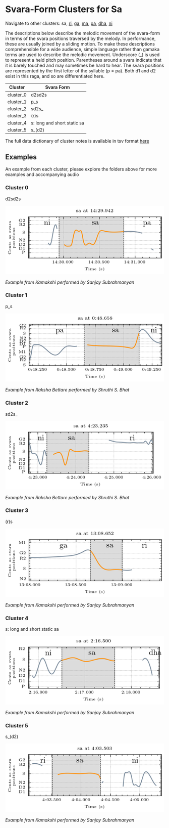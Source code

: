 # Svara-Form Clusters for Sa

Navigate to other clusters: sa, [ri](../ri), [ga](../ga), [ma](../ma), [pa](../pa), [dha](../dha), [ni](../ni)

The descriptions below describe the melodic movement of the svara-form in terms of the svara positions traversed by the melody. In performance, these are usually joined by a sliding motion. To make these descriptions comprehensible for a wide audience, simple language rather than gamaka terms are used to describe the melodic movement. Underscore (_) is used to represent a held pitch position. Parentheses around a svara indicate that it is barely touched and may sometimes be hard to hear. The svara positions are represented by the first letter of the syllable (p = pa). Both d1 and d2 exist in this raga, and so are differentiated here. 


| **Cluster** | **Svara Form**             |
|-------------|-----------------------------|
| cluster_0   | d2sd2s                      |
| cluster_1   | p_s                         |
| cluster_2   | sd2s_                       |
| cluster_3   | (r)s                        |
| cluster_4   | s: long and short static sa |
| cluster_5   | s_(d2)                      |

The full data dictionary of cluster notes is available in tsv format [here](../../svara_forms_data_dictionary.tsv)

## Examples

An example from each cluster, please explore the folders above for more examples and accompanying audio

### Cluster 0

d2sd2s

<div align="left">
  <img src="cluster_0/kamakshi_1142.png" alt="sa cluster 0" />
  <p><em>Example from Kamakshi performed by Sanjay Subrahmanyan</em></p>
</div>

### Cluster 1

p_s

<div align="left">
  <img src="cluster_1/raksha_bettare_61.png" alt="sa cluster 1" />
  <p><em>Example from Raksha Bettare performed by Shruthi S. Bhat</em></p>
</div>

### Cluster 2

sd2s_

<div align="left">
  <img src="cluster_2/raksha_bettare_541.png" alt="sa cluster 2" />
  <p><em>Example from Raksha Bettare performed by Shruthi S. Bhat</em></p>
</div>

### Cluster 3

(r)s

<div align="left">
  <img src="cluster_3/kamakshi_1010.png" alt="sa cluster 3" />
  <p><em>Example from Kamakshi performed by Sanjay Subrahmanyan</em></p>
</div>

### Cluster 4

s: long and short static sa

<div align="left">
  <img src="cluster_4/kamakshi_100.png" alt="sa cluster 4" />
  <p><em>Example from Kamakshi performed by Sanjay Subrahmanyan</em></p>
</div>

### Cluster 5

s_(d2)

<div align="left">
  <img src="cluster_5/kamakshi_210.png" alt="sa cluster 5" />
  <p><em>Example from Kamakshi performed by Sanjay Subrahmanyan</em></p>
</div>
